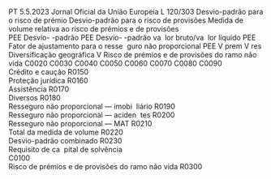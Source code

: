 PT  5.5.2023 Jornal Oficial da União Europeia L 120/303
 Desvio-padrão para o risco de prémio  Desvio-padrão 
para o risco de 
provisões  Medida de volume relativa ao risco de prémios e de provisões  
PEE Desvio- 
-padrão  PEE Desvio- 
-padrão va ­
lor bruto/va ­
lor líquido  PEE Fator de 
ajustamento 
para o resse ­
guro não 
proporcional  PEE  V  prem  V  res  Diversificação 
geográfica  V 
Risco de prémios e de provisões do ramo 
não vida  C0020  C0030  C0040  C0050  C0060  C0070  C0080  C0090  
Crédito e caução  R0150  
Proteção jurídica  R0160  
Assistência  R0170  
Diversos  R0180  
Resseguro não proporcional — imobi ­
liário  R0190  
Resseguro não proporcional — aciden ­
tes  R0200  
Resseguro não proporcional — MAT  R0210  
Total da medida de volume  R0220  
Desvio-padrão combinado  R0230  
Requisito de ca ­
pital de solvência  
C0100  
Risco de prémios e de provisões do ramo 
não vida  R0300